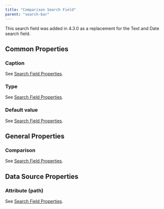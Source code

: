 ```yaml
---
title: "Comparison Search Field"
parent: "search-bar"
---
```

This search field was added in 4.3.0 as a replacement for the Text and Date search field.

## Common Properties

### Caption

See [Search Field Properties](search-field-properties).

### Type

See [Search Field Properties](search-field-properties).

### Default value

See [Search Field Properties](search-field-properties).

## General Properties

### Comparison

See [Search Field Properties](search-field-properties).

## Data Source Properties

### Attribute (path)

See [Search Field Properties](search-field-properties).

